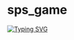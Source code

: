 # sps_game
<a href="https://git.io/typing-svg"><img src="https://readme-typing-svg.herokuapp.com?font=Fira+Code&pause=1000&color=22F778&background=4EFF6700&multiline=true&width=435&lines=A+Simple+(Stone%2C+Paper%2C+Scissor)+Game" alt="Typing SVG" /></a>
